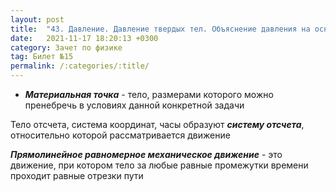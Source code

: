 ```yaml
---
layout: post
title:  "43. Давление. Давление твердых тел. Объяснение давления на основе молекулярно-кинетических представлений. Закон Паскаля. Давление в жидкости и газе"
date:   2021-11-17 18:20:13 +0300
category: Зачет по физике 
tag: Билет №15
permalink: /:categories/:title/
---
```




- ***Материальная точка*** - тело, размерами которого можно пренебречь в условиях данной конкретной задачи



Тело отсчета, система координат, часы образуют ***систему отсчета***, относительно которой рассматривается движение



***Прямолинейное равномерное механическое движение*** - это движение, при котором тело за любые равные промежутки времени проходит равные отрезки пути